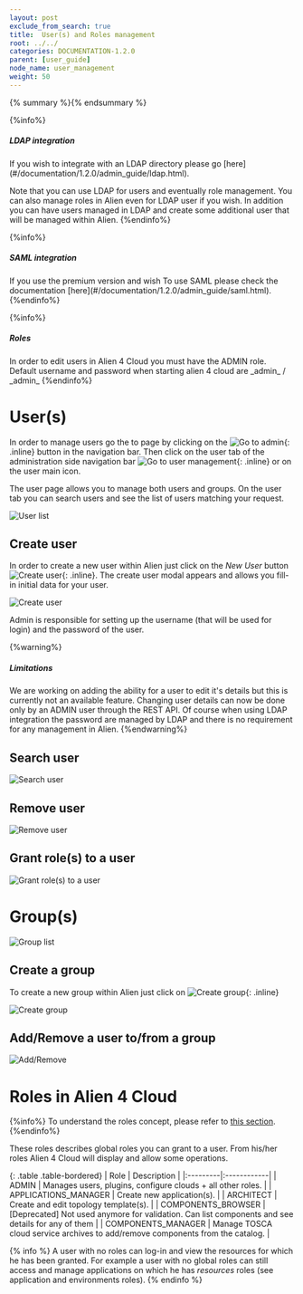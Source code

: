 ```yaml
---
layout: post
exclude_from_search: true
title:  User(s) and Roles management
root: ../../
categories: DOCUMENTATION-1.2.0
parent: [user_guide]
node_name: user_management
weight: 50
---
```


{% summary %}{% endsummary %}

{%info%}
<h5>LDAP integration</h5>
If you wish to integrate with an LDAP directory please go [here](#/documentation/1.2.0/admin_guide/ldap.html).

Note that you can use LDAP for users and eventually role management. You can also manage roles in Alien even for LDAP user if you wish. In addition you can have users managed in LDAP and create some additional user that will be managed within Alien.
{%endinfo%}

{%info%}
<h5>SAML integration</h5>
If you use the premium version and wish To use SAML please check the documentation [here](#/documentation/1.2.0/admin_guide/saml.html).
{%endinfo%}

{%info%}
<h5>Roles</h5>
In order to edit users in Alien 4 Cloud you must have the ADMIN role. Default username and password when starting alien 4 cloud are _admin_ / _admin_
{%endinfo%}

# User(s)

In order to manage users go the to page by clicking on the ![Go to admin](../../images/user_guide/admin/admin_button.png){: .inline} button in the navigation bar. Then click on the user tab of the administration side navigation bar ![Go to user management](../../images/user_guide/admin/users/users_menu_side.png){: .inline} or on the user main icon.

The user page allows you to manage both users and groups. On the user tab you can search users and see the list of users matching your request.

![User list](../../images/user_guide/admin/users/user_list.png)

## Create user

In order to create a new user within Alien just click on the _New User_ button ![Create user](../../images/user_guide/admin/users/user_new.png){: .inline}. The create user modal appears and allows you fill-in initial data for your user.

![Create user](../../images/user_guide/admin/users/user_new_modal.png)

Admin is responsible for setting up the username (that will be used for login) and the password of the user.

{%warning%}
<h5>Limitations</h5>
We are working on adding the ability for a user to edit it's details but this is currently not an available feature. Changing user details can now be done only by an ADMIN user through the REST API.
Of course when using LDAP integration the password are managed by LDAP and there is no requirement for any management in Alien.
{%endwarning%}

## Search user

![Search user](../../images/user_guide/admin/users/user_search.png)

## Remove user

![Remove user](../../images/user_guide/admin/users/user_remove.png)

## Grant role(s) to a user

![Grant role(s) to a user](../../images/user_guide/admin/users/user_edit_roles.png)

# Group(s)

![Group list](../../images/user_guide/admin/users/group_list.png)

## Create a group

To create a new group within Alien just click on ![Create group](../../images/user_guide/admin/users/group_new.png){: .inline}

![Create group](../../images/user_guide/admin/users/group_new_modal.png)

## Add/Remove a user to/from a group

![Add/Remove ](../../images/user_guide/admin/users/user_edit_groups.png)

# Roles in Alien 4 Cloud

{%info%}
To understand the roles concept, please refer to [this section](#/documentation/1.2.0/concepts/roles.html).
{%endinfo%}

These roles describes global roles you can grant to a user. From his/her roles Alien 4 Cloud will display and allow some operations.

{: .table .table-bordered}
| Role | Description |
|:---------|:------------|
| ADMIN                | Manages users, plugins, configure clouds + all other roles. |
| APPLICATIONS_MANAGER | Create new application(s). |
| ARCHITECT            | Create and edit topology template(s). |
| COMPONENTS_BROWSER   | [Deprecated] Not used anymore for validation. Can list components and see details for any of them |
| COMPONENTS_MANAGER   | Manage TOSCA cloud service archives to add/remove components from the catalog. |

{% info %}
A user with no roles can log-in and view the resources for which he has been granted. For example a user with no global roles can still access and manage applications on which he has _resources_ roles (see application and environments roles).
{% endinfo %}
